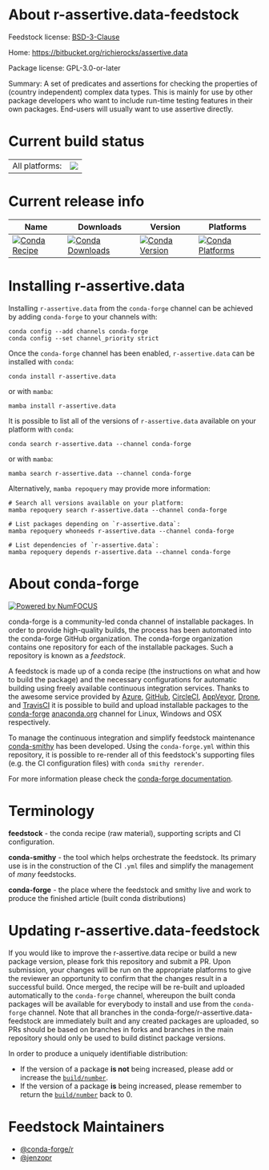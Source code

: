 About r-assertive.data-feedstock
================================

Feedstock license: [BSD-3-Clause](https://github.com/conda-forge/r-assertive.data-feedstock/blob/main/LICENSE.txt)

Home: https://bitbucket.org/richierocks/assertive.data

Package license: GPL-3.0-or-later

Summary: A set of predicates and assertions for checking the properties of (country independent) complex data types.  This is mainly for use by other package developers who want to include run-time testing features in their own packages.  End-users will usually want to use assertive directly.

Current build status
====================


<table><tr><td>All platforms:</td>
    <td>
      <a href="https://dev.azure.com/conda-forge/feedstock-builds/_build/latest?definitionId=967&branchName=main">
        <img src="https://dev.azure.com/conda-forge/feedstock-builds/_apis/build/status/r-assertive.data-feedstock?branchName=main">
      </a>
    </td>
  </tr>
</table>

Current release info
====================

| Name | Downloads | Version | Platforms |
| --- | --- | --- | --- |
| [![Conda Recipe](https://img.shields.io/badge/recipe-r--assertive.data-green.svg)](https://anaconda.org/conda-forge/r-assertive.data) | [![Conda Downloads](https://img.shields.io/conda/dn/conda-forge/r-assertive.data.svg)](https://anaconda.org/conda-forge/r-assertive.data) | [![Conda Version](https://img.shields.io/conda/vn/conda-forge/r-assertive.data.svg)](https://anaconda.org/conda-forge/r-assertive.data) | [![Conda Platforms](https://img.shields.io/conda/pn/conda-forge/r-assertive.data.svg)](https://anaconda.org/conda-forge/r-assertive.data) |

Installing r-assertive.data
===========================

Installing `r-assertive.data` from the `conda-forge` channel can be achieved by adding `conda-forge` to your channels with:

```
conda config --add channels conda-forge
conda config --set channel_priority strict
```

Once the `conda-forge` channel has been enabled, `r-assertive.data` can be installed with `conda`:

```
conda install r-assertive.data
```

or with `mamba`:

```
mamba install r-assertive.data
```

It is possible to list all of the versions of `r-assertive.data` available on your platform with `conda`:

```
conda search r-assertive.data --channel conda-forge
```

or with `mamba`:

```
mamba search r-assertive.data --channel conda-forge
```

Alternatively, `mamba repoquery` may provide more information:

```
# Search all versions available on your platform:
mamba repoquery search r-assertive.data --channel conda-forge

# List packages depending on `r-assertive.data`:
mamba repoquery whoneeds r-assertive.data --channel conda-forge

# List dependencies of `r-assertive.data`:
mamba repoquery depends r-assertive.data --channel conda-forge
```


About conda-forge
=================

[![Powered by
NumFOCUS](https://img.shields.io/badge/powered%20by-NumFOCUS-orange.svg?style=flat&colorA=E1523D&colorB=007D8A)](https://numfocus.org)

conda-forge is a community-led conda channel of installable packages.
In order to provide high-quality builds, the process has been automated into the
conda-forge GitHub organization. The conda-forge organization contains one repository
for each of the installable packages. Such a repository is known as a *feedstock*.

A feedstock is made up of a conda recipe (the instructions on what and how to build
the package) and the necessary configurations for automatic building using freely
available continuous integration services. Thanks to the awesome service provided by
[Azure](https://azure.microsoft.com/en-us/services/devops/), [GitHub](https://github.com/),
[CircleCI](https://circleci.com/), [AppVeyor](https://www.appveyor.com/),
[Drone](https://cloud.drone.io/welcome), and [TravisCI](https://travis-ci.com/)
it is possible to build and upload installable packages to the
[conda-forge](https://anaconda.org/conda-forge) [anaconda.org](https://anaconda.org/)
channel for Linux, Windows and OSX respectively.

To manage the continuous integration and simplify feedstock maintenance
[conda-smithy](https://github.com/conda-forge/conda-smithy) has been developed.
Using the ``conda-forge.yml`` within this repository, it is possible to re-render all of
this feedstock's supporting files (e.g. the CI configuration files) with ``conda smithy rerender``.

For more information please check the [conda-forge documentation](https://conda-forge.org/docs/).

Terminology
===========

**feedstock** - the conda recipe (raw material), supporting scripts and CI configuration.

**conda-smithy** - the tool which helps orchestrate the feedstock.
                   Its primary use is in the construction of the CI ``.yml`` files
                   and simplify the management of *many* feedstocks.

**conda-forge** - the place where the feedstock and smithy live and work to
                  produce the finished article (built conda distributions)


Updating r-assertive.data-feedstock
===================================

If you would like to improve the r-assertive.data recipe or build a new
package version, please fork this repository and submit a PR. Upon submission,
your changes will be run on the appropriate platforms to give the reviewer an
opportunity to confirm that the changes result in a successful build. Once
merged, the recipe will be re-built and uploaded automatically to the
`conda-forge` channel, whereupon the built conda packages will be available for
everybody to install and use from the `conda-forge` channel.
Note that all branches in the conda-forge/r-assertive.data-feedstock are
immediately built and any created packages are uploaded, so PRs should be based
on branches in forks and branches in the main repository should only be used to
build distinct package versions.

In order to produce a uniquely identifiable distribution:
 * If the version of a package **is not** being increased, please add or increase
   the [``build/number``](https://docs.conda.io/projects/conda-build/en/latest/resources/define-metadata.html#build-number-and-string).
 * If the version of a package **is** being increased, please remember to return
   the [``build/number``](https://docs.conda.io/projects/conda-build/en/latest/resources/define-metadata.html#build-number-and-string)
   back to 0.

Feedstock Maintainers
=====================

* [@conda-forge/r](https://github.com/conda-forge/r/)
* [@jenzopr](https://github.com/jenzopr/)

